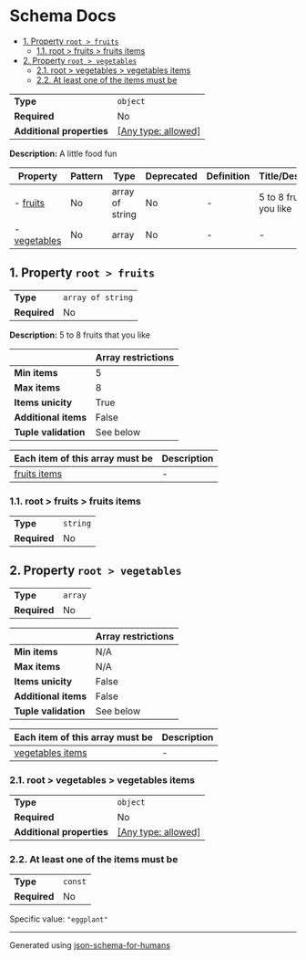 # Schema Docs

- [1. Property `root > fruits`](#fruits)
  - [1.1. root > fruits > fruits items](#fruits_items)
- [2. Property `root > vegetables`](#vegetables)
  - [2.1. root > vegetables > vegetables items](#vegetables_items)
  - [2.2. At least one of the items must be](#autogenerated_heading_2)

|                           |                                                                           |
| ------------------------- | ------------------------------------------------------------------------- |
| **Type**                  | `object`                                                                  |
| **Required**              | No                                                                        |
| **Additional properties** | [[Any type: allowed]](# "Additional Properties of any type are allowed.") |

**Description:** A little food fun

| Property                     | Pattern | Type            | Deprecated | Definition | Title/Description           |
| ---------------------------- | ------- | --------------- | ---------- | ---------- | --------------------------- |
| - [fruits](#fruits )         | No      | array of string | No         | -          | 5 to 8 fruits that you like |
| - [vegetables](#vegetables ) | No      | array           | No         | -          | -                           |

## <a name="fruits"></a>1. Property `root > fruits`

|              |                   |
| ------------ | ----------------- |
| **Type**     | `array of string` |
| **Required** | No                |

**Description:** 5 to 8 fruits that you like

|                      | Array restrictions |
| -------------------- | ------------------ |
| **Min items**        | 5                  |
| **Max items**        | 8                  |
| **Items unicity**    | True               |
| **Additional items** | False              |
| **Tuple validation** | See below          |

| Each item of this array must be | Description |
| ------------------------------- | ----------- |
| [fruits items](#fruits_items)   | -           |

### <a name="fruits_items"></a>1.1. root > fruits > fruits items

|              |          |
| ------------ | -------- |
| **Type**     | `string` |
| **Required** | No       |

## <a name="vegetables"></a>2. Property `root > vegetables`

|              |         |
| ------------ | ------- |
| **Type**     | `array` |
| **Required** | No      |

|                      | Array restrictions |
| -------------------- | ------------------ |
| **Min items**        | N/A                |
| **Max items**        | N/A                |
| **Items unicity**    | False              |
| **Additional items** | False              |
| **Tuple validation** | See below          |

| Each item of this array must be       | Description |
| ------------------------------------- | ----------- |
| [vegetables items](#vegetables_items) | -           |

### <a name="vegetables_items"></a>2.1. root > vegetables > vegetables items

|                           |                                                                           |
| ------------------------- | ------------------------------------------------------------------------- |
| **Type**                  | `object`                                                                  |
| **Required**              | No                                                                        |
| **Additional properties** | [[Any type: allowed]](# "Additional Properties of any type are allowed.") |

### <a name="autogenerated_heading_2"></a>2.2. At least one of the items must be

|              |         |
| ------------ | ------- |
| **Type**     | `const` |
| **Required** | No      |

Specific value: `"eggplant"`

----------------------------------------------------------------------------------------------------------------------------
Generated using [json-schema-for-humans](https://github.com/coveooss/json-schema-for-humans)
